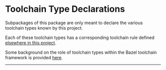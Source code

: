 # Toolchain Type Declarations

Subpackages of this package are only meant to declare the various toolchain
types known by this project.

Each of these toolchain types has a corresponding toolchain rule defined
[elsewhere in this project][1].

Some background on the role of toolchain types within the Bazel toolchain
framework is provided [here][2].

---

[1]: /java/rules/toolchains
[2]: https://docs.bazel.build/versions/3.3.0/toolchains.html#writing-rules-that-use-toolchains
